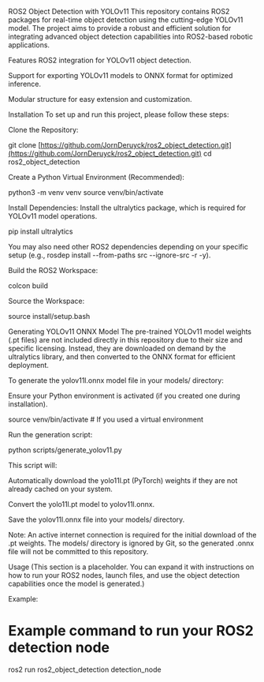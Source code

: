 ROS2 Object Detection with YOLOv11
This repository contains ROS2 packages for real-time object detection using the cutting-edge YOLOv11 model. The project aims to provide a robust and efficient solution for integrating advanced object detection capabilities into ROS2-based robotic applications.

Features
ROS2 integration for YOLOv11 object detection.

Support for exporting YOLOv11 models to ONNX format for optimized inference.

Modular structure for easy extension and customization.

Installation
To set up and run this project, please follow these steps:

Clone the Repository:

git clone [https://github.com/JornDeruyck/ros2_object_detection.git](https://github.com/JornDeruyck/ros2_object_detection.git)
cd ros2_object_detection

Create a Python Virtual Environment (Recommended):

python3 -m venv venv
source venv/bin/activate

Install Dependencies:
Install the ultralytics package, which is required for YOLOv11 model operations.

pip install ultralytics

You may also need other ROS2 dependencies depending on your specific setup (e.g., rosdep install --from-paths src --ignore-src -r -y).

Build the ROS2 Workspace:

colcon build

Source the Workspace:

source install/setup.bash

Generating YOLOv11 ONNX Model
The pre-trained YOLOv11 model weights (.pt files) are not included directly in this repository due to their size and specific licensing. Instead, they are downloaded on demand by the ultralytics library, and then converted to the ONNX format for efficient deployment.

To generate the yolov11l.onnx model file in your models/ directory:

Ensure your Python environment is activated (if you created one during installation).

source venv/bin/activate # If you used a virtual environment

Run the generation script:

python scripts/generate_yolov11.py

This script will:

Automatically download the yolo11l.pt (PyTorch) weights if they are not already cached on your system.

Convert the yolo11l.pt model to yolov11l.onnx.

Save the yolov11l.onnx file into your models/ directory.

Note: An active internet connection is required for the initial download of the .pt weights. The models/ directory is ignored by Git, so the generated .onnx file will not be committed to this repository.

Usage
(This section is a placeholder. You can expand it with instructions on how to run your ROS2 nodes, launch files, and use the object detection capabilities once the model is generated.)

Example:

# Example command to run your ROS2 detection node
ros2 run ros2_object_detection detection_node
